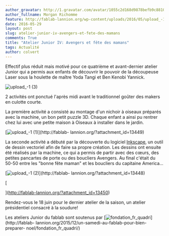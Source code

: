 ```yaml
---
author_gravatar: http://1.gravatar.com/avatar/1055c2d168d9878befb9c8810eda96dc?s=96&d=mm&r=g
author_fullname: Morgan Richomme
feature: http://fablab-lannion.org/wp-content/uploads/2016/05/upload_-1.jpg
date: 2016-05-29
layout: post
slug: atelier-junior-iv-avengers-et-fete-des-mamans
comments: True
title: "Atelier Junior IV: Avengers et fête des mamans"
tags: Actualité
author: colvert
---
```

Effectif plus réduit mais motivé pour ce quatrième et avant-dernier atelier
Junior qui a permis aux enfants de découvrir le pouvoir de la découpeuse Laser
sous la houlette de maître Yoda Tangi et Ben Kenobi Yannick.

![upload_-1 \(3\)](http://fablablannion.github.io/images/upload_-1-3.jpg)

2 activités ont ponctué l'après midi avant le traditionnel goûter des makers
en culotte courte.

La première activité a consisté au montage d'un nichoir à oiseaux préparés
avec la machine, un bon petit puzzle 3D. Chaque enfant a ainsi pu rentrer chez
lui avec une petite maison à Oiseaux à installer dans le jardin.

[![upload_-1
\(1\)](http://fablablannion.github.io/images/upload_-1-1.jpg)](http://fablab-
lannion.org/?attachment_id=13449)

La seconde activité a débuté par la découverte du logiciel
[Inkscape](https://inkscape.org/fr/), un outil de dessin vectoriel afin de
faire sa propre création. Les dessins ont ensuite été réalisés par la machine,
ce qui a permis de partir avec des cœurs, des petites pancartes de porte ou
des boucliers Avengers. Au final c'était du 50-50 entre les "bonne fête maman"
et les boucliers du capitaine America…

[![upload_-1
\(2\)](http://fablablannion.github.io/images/upload_-1-2.jpg)](http://fablab-
lannion.org/?attachment_id=13448)

[

](http://fablab-lannion.org/?attachment_id=13450)

Rendez-vous le 18 juin pour le dernier atelier de la saison, un atelier
présidentiel consacré à la soudure!

Les ateliers Junior du fablab sont soutenus par
[![fondation_fr_quadri](http://fablablannion.github.io/images/fondation_fr_quadri.jpg)](http://fablab-
lannion.org/2015/12/un-samedi-au-fablab-pour-bien-preparer-
noel/fondation_fr_quadri/)




